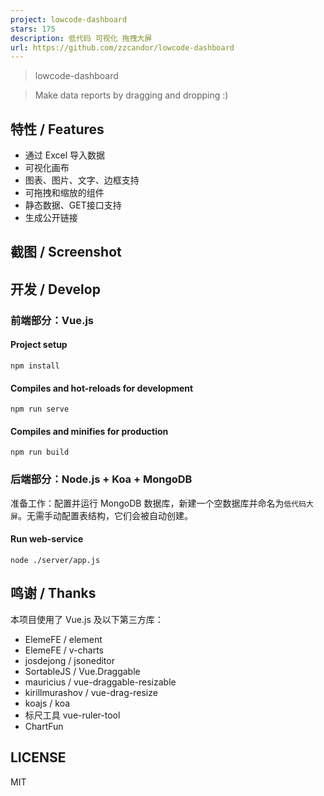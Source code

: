 ```yaml
---
project: lowcode-dashboard
stars: 175
description: 低代码 可视化 拖拽大屏
url: https://github.com/zzcandor/lowcode-dashboard
---
```


> lowcode-dashboard

> Make data reports by dragging and dropping :)

特性 / Features
-------------

-   通过 Excel 导入数据
-   可视化画布
-   图表、图片、文字、边框支持
-   可拖拽和缩放的组件
-   静态数据、GET接口支持
-   生成公开链接

截图 / Screenshot
---------------

开发 / Develop
------------

### 前端部分：Vue.js

#### Project setup

```
npm install
```

#### Compiles and hot-reloads for development

```
npm run serve
```

#### Compiles and minifies for production

```
npm run build
```

### 后端部分：Node.js + Koa + MongoDB

准备工作：配置并运行 MongoDB 数据库，新建一个空数据库并命名为`低代码大屏`。无需手动配置表结构，它们会被自动创建。

#### Run web-service

```
node ./server/app.js
```

鸣谢 / Thanks
-----------

本项目使用了 Vue.js 及以下第三方库：

-   ElemeFE / element
-   ElemeFE / v-charts
-   josdejong / jsoneditor
-   SortableJS / Vue.Draggable
-   mauricius / vue-draggable-resizable
-   kirillmurashov / vue-drag-resize
-   koajs / koa
-   标尺工具 vue-ruler-tool
-   ChartFun

LICENSE
-------

MIT
